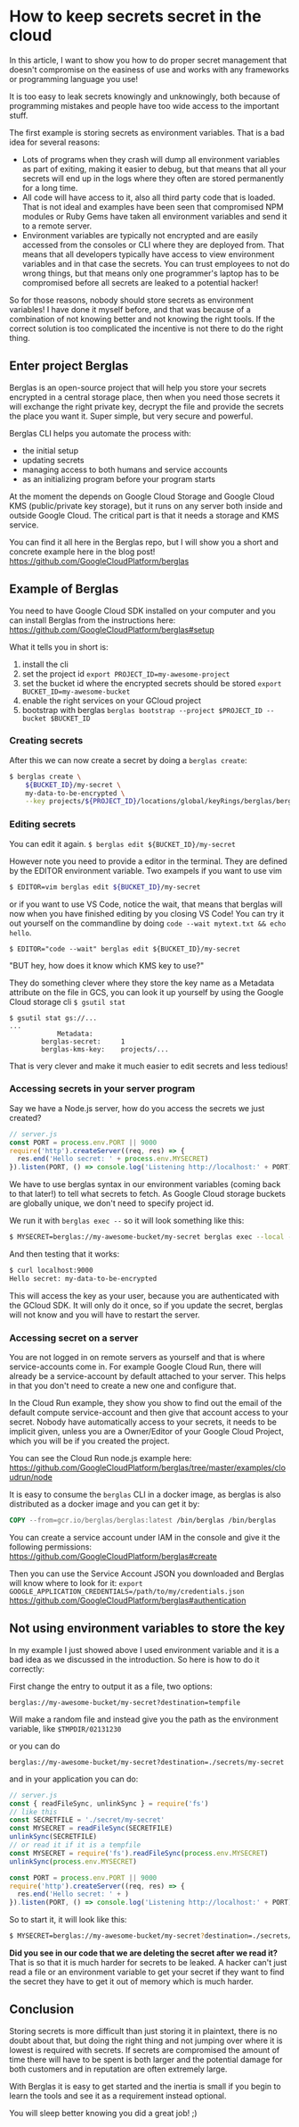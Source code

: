 # How to keep secrets secret in the cloud

In this article, I want to show you how to do proper secret management that doesn't compromise on the easiness of use and works with any frameworks or programming language you use!

It is too easy to leak secrets knowingly and unknowingly, both because of programming mistakes and people have too wide access to the important stuff. 

The first example is storing secrets as environment variables. That is a bad idea for several reasons:

- Lots of programs when they crash will dump all environment variables as part of exiting, making it easier to debug, but that means that all your secrets will end up in the logs where they often are stored permanently for a long time.
- All code will have access to it, also all third party code that is loaded. That is not ideal and examples have been seen that compromised NPM modules or Ruby Gems have taken all environment variables and send it to a remote server.
- Environment variables are typically not encrypted and are easily accessed from the consoles or CLI where they are deployed from. That means that all developers typically have access to view environment variables and in that case the secrets. You can trust employees to not do wrong things, but that means only one programmer's laptop has to be compromised before all secrets are leaked to a potential hacker!

So for those reasons, nobody should store secrets as environment variables! I have done it myself before, and that was because of a combination of not knowing better and not knowing the right tools. If the correct solution is too complicated the incentive is not there to do the right thing.

## Enter project Berglas

Berglas is an open-source project that will help you store your secrets encrypted in a central storage place, then when you need those secrets it will exchange the right private key, decrypt the file and provide the secrets the place you want it. Super simple, but very secure and powerful.

Berglas CLI helps you automate the process with:

-  the initial setup
- updating secrets
- managing access to both humans and service accounts
- as an initializing program before your program starts

At the moment the depends on Google Cloud Storage and Google Cloud KMS (public/private key storage), but it runs on any server both inside and outside Google Cloud. The critical part is that it needs a storage and KMS service.

You can find it all here in the Berglas repo, but I will show you a short and concrete example here in the blog post!
https://github.com/GoogleCloudPlatform/berglas

## Example of Berglas

You need to have Google Cloud SDK installed on your computer and you can install Berglas from the instructions here: 
https://github.com/GoogleCloudPlatform/berglas#setup

What it tells you in short is:

1. install the cli
2. set the project id 
   `export PROJECT_ID=my-awesome-project`
3. set the bucket id where the encrypted secrets should be stored 
   `export BUCKET_ID=my-awesome-bucket`
4. enable the right services on your GCloud project
5. bootstrap with berglas 
   `berglas bootstrap --project $PROJECT_ID --bucket $BUCKET_ID`

### Creating secrets

After this we can now create a secret by doing a `berglas create`:

```bash
$ berglas create \
	${BUCKET_ID}/my-secret \
	my-data-to-be-encrypted \
	--key projects/${PROJECT_ID}/locations/global/keyRings/berglas/berglas-key
```

### Editing secrets

You can edit it again. `$ berglas edit ${BUCKET_ID}/my-secret`

However note you need to provide a editor in the terminal. They are defined by the EDITOR environment variable. Two exampels if you want to use vim

```bash
$ EDITOR=vim berglas edit ${BUCKET_ID}/my-secret
```

or if you want to use VS Code, notice the wait, that means that berglas will now when you have finished editing by you closing VS Code! You can try it out yourself on the commandline by doing `code --wait mytext.txt && echo hello`.

```
$ EDITOR="code --wait" berglas edit ${BUCKET_ID}/my-secret
```

"BUT hey, how does it know which KMS key to use?"

They do something clever where they store the key name as a Metadata attribute on the file in GCS, you can look it up yourself by using the Google Cloud storage cli  `$ gsutil stat`

```
$ gsutil stat gs://...
...
			Metadata:
        berglas-secret:     1
        berglas-kms-key:    projects/...
```

That is very clever and make it much easier to edit secrets and less tedious!

### Accessing secrets in your server program

Say we have a Node.js server, how do you access the secrets we just created?

```javascript
// server.js
const PORT = process.env.PORT || 9000
require('http').createServer((req, res) => {
  res.end('Hello secret: ' + process.env.MYSECRET)
}).listen(PORT, () => console.log('Listening http://localhost:' + PORT))
```

We have to use berglas syntax in our environment variables (coming back to that later!) to tell what secrets to fetch. As Google Cloud storage buckets are globally unique, we don't need to specify project id.

We run it with `berglas exec --` so it will look something like this:

```bash
$ MYSECRET=berglas://my-awesome-bucket/my-secret berglas exec --local -- node server.js
```

And then testing that it works:

```bash
$ curl localhost:9000
Hello secret: my-data-to-be-encrypted
```

This will access the key as your user, because you are authenticated with the GCloud SDK. It will only do it once, so if you update the secret, berglas will not know and you will have to restart the server.

### Accessing secret on a server

You are not logged in on remote servers as yourself and that is where service-accounts come in. For example Google Cloud Run, there will already be a service-account by default attached to your server. This helps in that you don't need to create a new one and configure that.

In the Cloud Run example, they show you show to find out the email of the default compute service-account and then give that account access to your secret. Nobody have automatically access to your secrets, it needs to be implicit given, unless you are a Owner/Editor of your Google Cloud Project, which you will be if you created the project.

You can see the Cloud Run node.js example here: https://github.com/GoogleCloudPlatform/berglas/tree/master/examples/cloudrun/node

It is easy to consume the `berglas` CLI in a docker image, as berglas is also distributed as a docker image and you can get it by:

```dockerfile
COPY --from=gcr.io/berglas/berglas:latest /bin/berglas /bin/berglas
```

You can create a service account under IAM in the console and give it the following permissions:
https://github.com/GoogleCloudPlatform/berglas#create

Then you can use the Service Account JSON you downloaded and Berglas will know where to look for it: 
`export GOOGLE_APPLICATION_CREDENTIALS=/path/to/my/credentials.json`
https://github.com/GoogleCloudPlatform/berglas#authentication

## Not using environment variables to store the key

In my example I just showed above I used environment variable and it is a bad idea as we discussed in the introduction. So here is how to do it correctly:

First change the entry to output it as a file, two options:

```
berglas://my-awesome-bucket/my-secret?destination=tempfile
```

Will make a random file and instead give you the path as the environment variable, like `$TMPDIR/02131230`

or you can do 

```
berglas://my-awesome-bucket/my-secret?destination=./secrets/my-secret
```

and in your application you can do:

```javascript
// server.js
const { readFileSync, unlinkSync } = require('fs')
// like this
const SECRETFILE = './secret/my-secret'
const MYSECRET = readFileSync(SECRETFILE)
unlinkSync(SECRETFILE)
// or read it if it is a tempfile
const MYSECRET = require('fs').readFileSync(process.env.MYSECRET)
unlinkSync(process.env.MYSECRET)

const PORT = process.env.PORT || 9000
require('http').createServer((req, res) => {
  res.end('Hello secret: ' + )
}).listen(PORT, () => console.log('Listening http://localhost:' + PORT))
```

So to start it, it will look like this:

```bash
$ MYSECRET=berglas://my-awesome-bucket/my-secret?destination=./secrets/my-secret berglas exec --local -- node server.js
```

**Did you see in our code that we are deleting the secret after we read it?** That is so that it is much harder for secrets to be leaked. A hacker can't just read a file or an environment variable to get your secret if they want to find the secret they have to get it out of memory which is much harder.

## Conclusion

Storing secrets is more difficult than just storing it in plaintext, there is no doubt about that, but doing the right thing and not jumping over where it is lowest is required with secrets. If secrets are compromised the amount of time there will have to be spent is both larger and the potential damage for both customers and in reputation are often extremely large.

With Berglas it is easy to get started and the inertia is small if you begin to learn the tools and see it as a requirement instead optional. 

You will sleep better knowing you did a great job! ;)